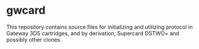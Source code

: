 # gwcard

This repository contains source files for initializing and utilizing protocol in Gateway 3DS cartridges, and by derivation, Supercard DSTWO+ and possibly other clones.
